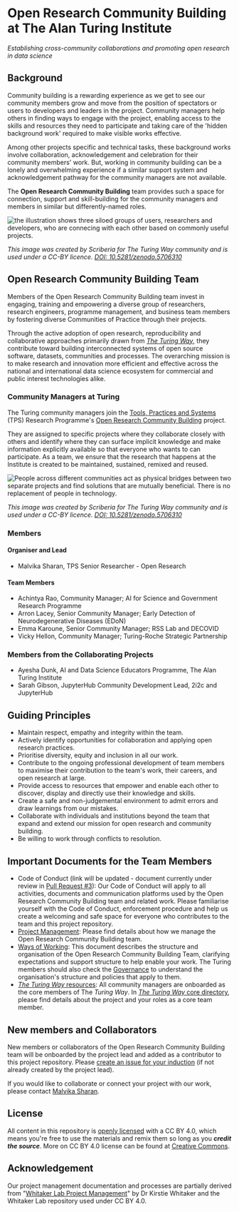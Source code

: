 # Open Research Community Building at The Alan Turing Institute

*Establishing cross-community collaborations and promoting open research in data science*

## Background

Community building is a rewarding experience as we get to see our community members grow and move from the position of spectators or users to developers and leaders in the project.
Community managers help others in finding ways to engage with the project, enabling access to the skills and resources they need to participate and taking care of the 'hidden background work' required to make visible works effective.

Among other projects specific and technical tasks, these background works involve collaboration, acknowledgement and celebration for their community members' work.
But, working in community building can be a lonely and overwhelming experience if a similar support system and acknowledgement pathway for the community managers are not available.

The **Open Research Community Building** team provides such a space for connection, support and skill-building for the community managers and members in similar but differently-named roles.

![the illustration shows three siloed groups of users, researchers and developers, who are connecing with each other based on commonly useful projects.](https://zenodo.org/api/iiif/v2/867e0f11-b7cb-460e-9c3b-487ac75ada36:1794300f-5dd7-47ac-af5a-007cc1b52bee:community-managers.jpg/full/750,/0/default.jpg)

*This image was created by Scriberia for The Turing Way community and is used under a CC-BY licence. [DOI: 10.5281/zenodo.5706310](https://doi.org/10.5281/zenodo.5706310)*

## Open Research Community Building Team

Members of the Open Research Community Building team invest in engaging, training and empowering a diverse group of researchers, research engineers, programme management, and business team members by fostering diverse Communities of Practice through their projects. 

Through the active adoption of open research, reproducibility and collaborative approaches primarily drawn from [*The Turing Way*](https://github.com/alan-turing-institute/the-turing-way/), they contribute toward building interconnected systems of open source software, datasets, communities and processes.
The overarching mission is to make research and innovation more efficient and effective across the national and international data science ecosystem for commercial and public interest technologies alike.

### Community Managers at Turing

The Turing community managers join the [Tools, Practices and Systems](https://www.turing.ac.uk/research/research-programmes/tools-practices-and-systems) (TPS) Research Programme's [Open Research Community Building](https://www.turing.ac.uk/research/research-programmes/tools-practices-and-systems/community-management-and-open-research) project.

They are assigned to specific projects where they collaborate closely with others and identify where they can surface implicit knowledge and make information explicitly available so that everyone who wants to can participate. 
As a team, we ensure that the research that happens at the Institute is created to be maintained, sustained, remixed and reused.

![People across different communities act as physical bridges between two separate projects and find solutions that are mutually beneficial. There is no replacement of people in technology.](https://zenodo.org/api/iiif/v2/867e0f11-b7cb-460e-9c3b-487ac75ada36:849be739-8880-41cc-a487-215fb325d91f:people-find-solutions.jpg/full/750,/0/default.jpg)

*This image was created by Scriberia for The Turing Way community and is used under a CC-BY licence. [DOI: 10.5281/zenodo.5706310](https://doi.org/10.5281/zenodo.5706310)*

### Members

#### Organiser and Lead

- Malvika Sharan, TPS Senior Researcher - Open Research

#### Team Members

- Achintya Rao, Community Manager; AI for Science and Government Research Programme
- Arron Lacey, Senior Community Manager; Early Detection of Neurodegenerative Diseases (EDoN)
- Emma Karoune, Senior Community Manager; RSS Lab and DECOVID
- Vicky Hellon, Community Manager; Turing-Roche Strategic Partnership

### Members from the Collaborating Projects

- Ayesha Dunk, AI and Data Science Educators Programme, The Alan Turing Institute
- Sarah Gibson, JupyterHub Community Development Lead, 2i2c and JupyterHub

## Guiding Principles

- Maintain respect, empathy and integrity within the team.
- Actively identify opportunities for collaboration and applying open research practices.
- Prioritise diversity, equity and inclusion in all our work.
- Contribute to the ongoing professional development of team members to maximise their contribution to the team's work, their careers, and open research at large.
- Provide access to resources that empower and enable each other to discover, display and directly use their knowledge and skills.
- Create a safe and non-judgemental environment to admit errors and draw learnings from our mistakes.
- Collaborate with individuals and institutions beyond the team that expand and extend our mission for open research and community building.
- Be willing to work through conflicts to resolution.

## Important Documents for the Team Members

- Code of Conduct (link will be updated - document currently under review in [Pull Request #3](https://github.com/alan-turing-institute/open-community-building/pull/3)): Our Code of Conduct will apply to all activities, documents and communication platforms used by the Open Research Community Building team and related work. Please familiarise yourself with the Code of Conduct, enforcement procedure and help us create a welcoming and safe space for everyone who contributes to the team and this project repository.
- [Project Management](./project-management): Please find details about how we manage the Open Research Community Building team.
- [Ways of Working](./project-management/ways-of-working.md): This document describes the structure and organisation of the Open Research Community Building Team, clarifying expectations and support structure to help enable your work. The Turing members should also check the [Governance](https://www.turing.ac.uk/about-us/governance) to understand the organisation's structure and policies that apply to them.
- [*The Turing Way* resources](./the-turing-way-core): All community managers are onboarded as the core members of The *Turing Way*. In [*The Turing Way* core directory](./the-turing-way-core), please find details about the project and your roles as a core team member.

## New members and Collaborators

New members or collaborators of the Open Research Community Building team will be onboarded by the project lead and added as a contributor to this project repository.
Please [create an issue for your induction](https://github.com/alan-turing-institute/community-manager-team/issues/new?assignees=&labels=onboarding&template=NEW_MEMBERS.md&title=%5BINDUCTION%5D) (if not already created by the project lead).

If you would like to collaborate or connect your project with our work, please contact [Malvika Sharan](mailto:msharan@turing.ac.uk).

## License 

All content in this repository is [openly licensed](./LICENSE.md) with a CC BY 4.0, which means you're free to use the materials and remix them so long as you ***credit the source***.
More on CC BY 4.0 license can be found at [Creative Commons](https://creativecommons.org/licenses/by/4.0/).

## Acknowledgement

Our project management documentation and processes are partially derived from "[Whitaker Lab Project Management](https://github.com/WhitakerLab/WhitakerLabProjectManagement)" by Dr Kirstie Whitaker and the Whitaker Lab repository used under CC BY 4.0.
